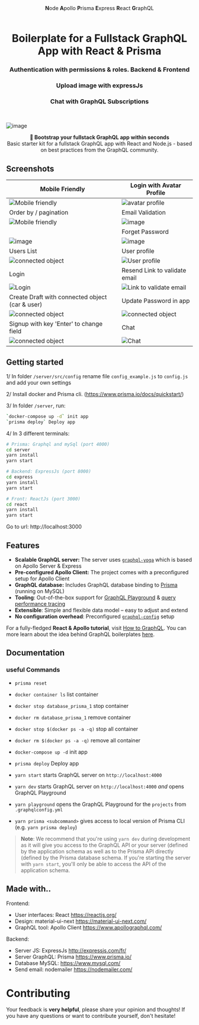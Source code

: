 <div align="center"><strong>N</strong>ode <strong>A</strong>pollo <strong>P</strong>risma <strong>E</strong>xpress <strong>R</strong>eact <strong>G</strong>raphQL
</div>
  
<h1 align="center"><strong>Boilerplate for a Fullstack GraphQL App with React & Prisma</strong></h1>
<h3 align="center">Authentication with permissions & roles. Backend & Frontend</h3>
<h3 align="center">Upload image with expressJs</h3>
<h3 align="center">Chat with GraphQL Subscriptions</h3>
<br />



![image](https://user-images.githubusercontent.com/15246526/38530809-7a9cc69e-3c21-11e8-8eb9-6f143eb7d64d.png)


<div align="center"><strong>🚀 Bootstrap your fullstack GraphQL app within seconds</strong></div>
<div align="center">Basic starter kit for a fullstack GraphQL app with React and Node.js - based on best practices from the GraphQL community.</div>



## Screenshots



| Mobile Friendly  | Login with Avatar Profile |
| ------------- | ------------- |
| ![Mobile friendly](https://j.gifs.com/1rDk1o.gif) | ![avatar profile](https://j.gifs.com/Q0Gk67.gif) |
| Order by / pagination | Email Validation
| ![Mobile friendly](https://j.gifs.com/W7RALn.gif) | ![image](https://user-images.githubusercontent.com/15246526/38842888-58a8858e-41a1-11e8-91d0-1d5535da7e1e.png)  |
|  | Forget Password |
| ![image](https://user-images.githubusercontent.com/15246526/38843148-8eaa2a06-41a2-11e8-9130-d74194d39031.png)  | ![image](https://user-images.githubusercontent.com/15246526/38843003-f05421a4-41a1-11e8-96a8-3c442a5fd07c.png) |
| Users List | User profile |
|![connected object](https://j.gifs.com/xvwg93.gif) | ![User profile](https://j.gifs.com/APl611.gif) |
|Login|Resend Link to validate email|
|![Login](https://j.gifs.com/wml6jg.gif)|![Link to validate email](https://j.gifs.com/PZ8V2z.gif)|
|Create Draft with connected object (car & user)| Update Password in app|
|![connected object](https://j.gifs.com/VP9G0o.gif)|![connected object](https://j.gifs.com/860QVr.gif)|
|Signup with key 'Enter' to change field| Chat |
|![connected object](https://j.gifs.com/W7X5rn.gif)|![Chat](https://j.gifs.com/PZV19W.gif)|






## Getting started
1/ In folder `/server/src/config` rename file `config_example.js` to `config.js` and add your own settings


2/ Install docker and Prisma cli. (https://www.prisma.io/docs/quickstart/)


3/ In folder `/server`, run:
```sh
`docker-compose up -d` init app
`prisma deploy` Deploy app
```

4/ In 3 different terminals:


```sh
# Prisma: Graphql and mySql (port 4000)
cd server
yarn install
yarn start
```

```sh
# Backend: ExpressJs (port 8000)
cd express
yarn install
yarn start
```

```sh
# Front: ReactJs (port 3000)
cd react
yarn install
yarn start
```

Go to url: http://localhost:3000



## Features

- **Scalable GraphQL server:** The server uses [`graphql-yoga`](https://github.com/prisma/graphql-yoga) which is based on Apollo Server & Express
- **Pre-configured Apollo Client:** The project comes with a preconfigured setup for Apollo Client
- **GraphQL database:** Includes GraphQL database binding to [Prisma](https://www.prismagraphql.com) (running on MySQL)
- **Tooling**: Out-of-the-box support for [GraphQL Playground](https://github.com/prisma/graphql-playground) & [query performance tracing](https://github.com/apollographql/apollo-tracing)
- **Extensible**: Simple and flexible data model – easy to adjust and extend
- **No configuration overhead**: Preconfigured [`graphql-config`](https://github.com/prisma/graphql-config) setup

For a fully-fledged **React & Apollo tutorial**, visit [How to GraphQL](https://www.howtographql.com/react-apollo/0-introduction/). You can more learn about the idea behind GraphQL boilerplates [here](https://blog.graph.cool/graphql-boilerplates-graphql-create-how-to-setup-a-graphql-project-6428be2f3a5).



## Documentation

### useful Commands

* `prisma reset`
* `docker container ls` list container
* `docker stop database_prisma_1` stop container
* `docker rm database_prisma_1` remove container
* `docker stop $(docker ps -a -q)` stop all container
* `docker rm $(docker ps -a -q)` remove all container
* `docker-compose up -d` init app
* `prisma deploy` Deploy app

* `yarn start` starts GraphQL server on `http://localhost:4000`
* `yarn dev` starts GraphQL server on `http://localhost:4000` _and_ opens GraphQL Playground
* `yarn playground` opens the GraphQL Playground for the `projects` from `.graphqlconfig.yml`
* `yarn prisma <subcommand>` gives access to local version of Prisma CLI (e.g. `yarn prisma deploy`)

> **Note**: We recommend that you're using `yarn dev` during development as it will give you access to the GraphQL API or your server (defined by the application schema as well as to the Prisma API directly (defined by the Prisma database schema. If you're starting the server with `yarn start`, you'll only be able to access the API of the application schema.




## Made with..

Frontend:
* User interfaces: React https://reactjs.org/
* Design: material-ui-next https://material-ui-next.com/
* GraphQL tool: Apollo Client https://www.apollographql.com/

Backend:
* Server JS: ExpressJs http://expressjs.com/fr/
* Server GraphQL: Prisma https://www.prisma.io/
* Database MySQL: https://www.mysql.com/
* Send email: nodemailer https://nodemailer.com/


# Contributing


Your feedback is **very helpful**, please share your opinion and thoughts! If you have any questions or want to contribute yourself, don't hesitate!
